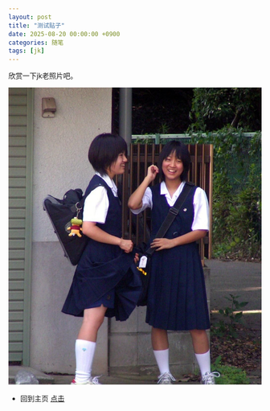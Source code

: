 ```yaml
---
layout: post
title: "测试贴子"
date: 2025-08-20 00:00:00 +0900
categories: 随笔
tags: [jk]
---
```


欣赏一下jk老照片吧。

![我的图片](/assets/img/2.jpg)

- 回到主页 [点击](https://cannot5dme.github.io)
